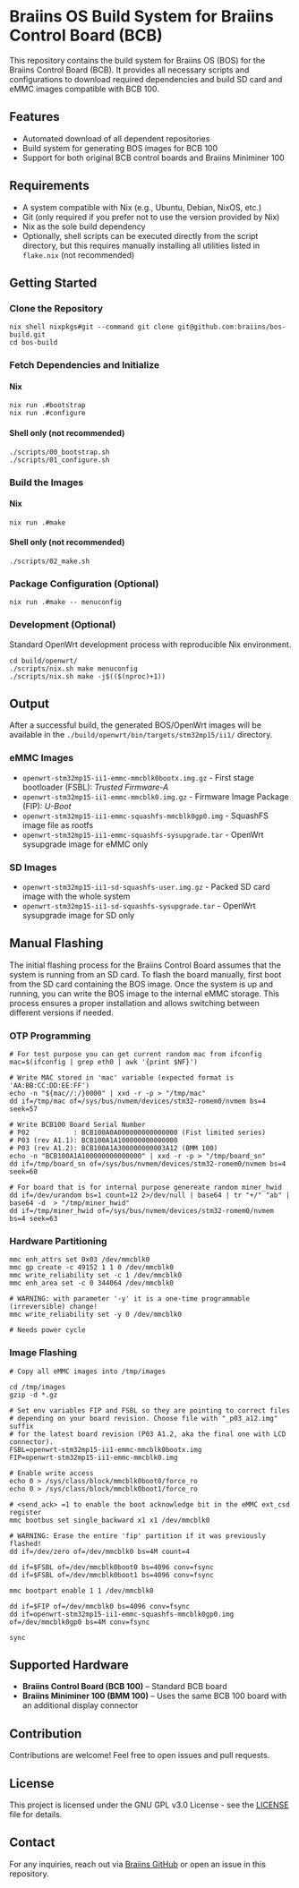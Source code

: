 # Braiins OS Build System for Braiins Control Board (BCB)

This repository contains the build system for Braiins OS (BOS) for the Braiins Control Board (BCB). It provides all
necessary scripts and configurations to download required dependencies and build SD card and eMMC images compatible with
BCB 100.

## Features

- Automated download of all dependent repositories
- Build system for generating BOS images for BCB 100
- Support for both original BCB control boards and Braiins Miniminer 100

## Requirements

- A system compatible with Nix (e.g., Ubuntu, Debian, NixOS, etc.)
- Git (only required if you prefer not to use the version provided by Nix)
- Nix as the sole build dependency
- Optionally, shell scripts can be executed directly from the script directory, but this requires manually installing
  all utilities listed in `flake.nix` (not recommended)

## Getting Started

### Clone the Repository

```shell
nix shell nixpkgs#git --command git clone git@github.com:braiins/bos-build.git
cd bos-build
```

### Fetch Dependencies and Initialize

#### Nix

```shell
nix run .#bootstrap
nix run .#configure
```

#### Shell only (not recommended)

```shell
./scripts/00_bootstrap.sh
./scripts/01_configure.sh
```

### Build the Images

#### Nix

```shell
nix run .#make
```

#### Shell only (not recommended)

```shell
./scripts/02_make.sh
```

### Package Configuration (Optional)

```shell
nix run .#make -- menuconfig
```

### Development (Optional)

Standard OpenWrt development process with reproducible Nix environment.

```shell
cd build/openwrt/
./scripts/nix.sh make menuconfig
./scripts/nix.sh make -j$(($(nproc)+1))
```

## Output

After a successful build, the generated BOS/OpenWrt images will be available in the
`./build/openwrt/bin/targets/stm32mp15/ii1/` directory.

### eMMC Images

- `openwrt-stm32mp15-ii1-emmc-mmcblk0bootx.img.gz` - First stage bootloader (FSBL): *Trusted Firmware-A*
- `openwrt-stm32mp15-ii1-emmc-mmcblk0.img.gz` - Firmware Image Package (FIP): *U-Boot*
- `openwrt-stm32mp15-ii1-emmc-squashfs-mmcblk0gp0.img` - SquashFS image file as rootfs
- `openwrt-stm32mp15-ii1-emmc-squashfs-sysupgrade.tar` - OpenWrt sysupgrade image for eMMC only

### SD Images

- `openwrt-stm32mp15-ii1-sd-squashfs-user.img.gz` - Packed SD card image with the whole system
- `openwrt-stm32mp15-ii1-sd-squashfs-sysupgrade.tar` - OpenWrt sysupgrade image for SD only

## Manual Flashing

The initial flashing process for the Braiins Control Board assumes that the system is running from an SD card. To flash
the board manually, first boot from the SD card containing the BOS image. Once the system is up and running, you can
write the BOS image to the internal eMMC storage. This process ensures a proper installation and allows switching
between different versions if needed.

### OTP Programming

```shell
# For test purpose you can get current random mac from ifconfig
mac=$(ifconfig | grep eth0 | awk '{print $NF}')

# Write MAC stored in 'mac' variable (expected format is 'AA:BB:CC:DD:EE:FF')
echo -n "${mac//:/}0000" | xxd -r -p > "/tmp/mac"
dd if=/tmp/mac of=/sys/bus/nvmem/devices/stm32-romem0/nvmem bs=4 seek=57

# Write BCB100 Board Serial Number
# P02           : BCB100A0A000000000000000 (Fist limited series)
# P03 (rev A1.1): BCB100A1A100000000000000
# P03 (rev A1.2): BCB100A1A300000000003A12 (BMM 100)
echo -n "BCB100A1A100000000000000" | xxd -r -p > "/tmp/board_sn"
dd if=/tmp/board_sn of=/sys/bus/nvmem/devices/stm32-romem0/nvmem bs=4 seek=60

# For board that is for internal purpose genereate random miner_hwid
dd if=/dev/urandom bs=1 count=12 2>/dev/null | base64 | tr "+/" "ab" | base64 -d  > "/tmp/miner_hwid"
dd if=/tmp/miner_hwid of=/sys/bus/nvmem/devices/stm32-romem0/nvmem bs=4 seek=63
```

### Hardware Partitioning

```shell
mmc enh_attrs set 0x03 /dev/mmcblk0
mmc gp create -c 49152 1 1 0 /dev/mmcblk0
mmc write_reliability set -c 1 /dev/mmcblk0
mmc enh_area set -c 0 344064 /dev/mmcblk0

# WARNING: with parameter '-y' it is a one-time programmable (irreversible) change!
mmc write_reliability set -y 0 /dev/mmcblk0

# Needs power cycle
```

### Image Flashing

```shell
# Copy all eMMC images into /tmp/images

cd /tmp/images
gzip -d *.gz

# Set env variables FIP and FSBL so they are pointing to correct files 
# depending on your board revision. Choose file with "_p03_a12.img" suffix 
# for the latest board revision (P03 A1.2, aka the final one with LCD connector).
FSBL=openwrt-stm32mp15-ii1-emmc-mmcblk0bootx.img
FIP=openwrt-stm32mp15-ii1-emmc-mmcblk0.img

# Enable write access
echo 0 > /sys/class/block/mmcblk0boot0/force_ro
echo 0 > /sys/class/block/mmcblk0boot1/force_ro

# <send_ack> =1 to enable the boot acknowledge bit in the eMMC ext_csd register
mmc bootbus set single_backward x1 x1 /dev/mmcblk0

# WARNING: Erase the entire 'fip' partition if it was previously flashed!
dd if=/dev/zero of=/dev/mmcblk0 bs=4M count=4

dd if=$FSBL of=/dev/mmcblk0boot0 bs=4096 conv=fsync
dd if=$FSBL of=/dev/mmcblk0boot1 bs=4096 conv=fsync

mmc bootpart enable 1 1 /dev/mmcblk0

dd if=$FIP of=/dev/mmcblk0 bs=4096 conv=fsync
dd if=openwrt-stm32mp15-ii1-emmc-squashfs-mmcblk0gp0.img of=/dev/mmcblk0gp0 bs=4M conv=fsync

sync
```

## Supported Hardware

- **Braiins Control Board (BCB 100)** – Standard BCB board
- **Braiins Miniminer 100 (BMM 100)** – Uses the same BCB 100 board with an additional display connector

## Contribution

Contributions are welcome! Feel free to open issues and pull requests.

## License

This project is licensed under the GNU GPL v3.0 License - see the [LICENSE](LICENSE) file for details.

## Contact

For any inquiries, reach out via [Braiins GitHub](https://github.com/braiins) or open an issue in this repository.
